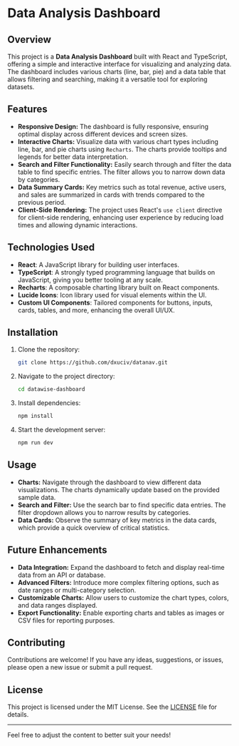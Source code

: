 # Data Analysis Dashboard

## Overview

This project is a **Data Analysis Dashboard** built with React and TypeScript, offering a simple and interactive interface for visualizing and analyzing data. The dashboard includes various charts (line, bar, pie) and a data table that allows filtering and searching, making it a versatile tool for exploring datasets.

## Features

- **Responsive Design:** The dashboard is fully responsive, ensuring optimal display across different devices and screen sizes.
- **Interactive Charts:** Visualize data with various chart types including line, bar, and pie charts using `Recharts`. The charts provide tooltips and legends for better data interpretation.
- **Search and Filter Functionality:** Easily search through and filter the data table to find specific entries. The filter allows you to narrow down data by categories.
- **Data Summary Cards:** Key metrics such as total revenue, active users, and sales are summarized in cards with trends compared to the previous period.
- **Client-Side Rendering:** The project uses React's `use client` directive for client-side rendering, enhancing user experience by reducing load times and allowing dynamic interactions.

## Technologies Used

- **React**: A JavaScript library for building user interfaces.
- **TypeScript**: A strongly typed programming language that builds on JavaScript, giving you better tooling at any scale.
- **Recharts**: A composable charting library built on React components.
- **Lucide Icons**: Icon library used for visual elements within the UI.
- **Custom UI Components**: Tailored components for buttons, inputs, cards, tables, and more, enhancing the overall UI/UX.

## Installation

1. Clone the repository:
   ```bash
   git clone https://github.com/dxuciv/datanav.git
   ```
2. Navigate to the project directory:
   ```bash
   cd datawise-dashboard
   ```
3. Install dependencies:
   ```bash
   npm install
   ```
4. Start the development server:
   ```bash
   npm run dev
   ```

## Usage

- **Charts:** Navigate through the dashboard to view different data visualizations. The charts dynamically update based on the provided sample data.
- **Search and Filter:** Use the search bar to find specific data entries. The filter dropdown allows you to narrow results by categories.
- **Data Cards:** Observe the summary of key metrics in the data cards, which provide a quick overview of critical statistics.

## Future Enhancements

- **Data Integration:** Expand the dashboard to fetch and display real-time data from an API or database.
- **Advanced Filters:** Introduce more complex filtering options, such as date ranges or multi-category selection.
- **Customizable Charts:** Allow users to customize the chart types, colors, and data ranges displayed.
- **Export Functionality:** Enable exporting charts and tables as images or CSV files for reporting purposes.

## Contributing

Contributions are welcome! If you have any ideas, suggestions, or issues, please open a new issue or submit a pull request.

## License

This project is licensed under the MIT License. See the [LICENSE](https://github.com/dxuciv/datanav/blob/main/LICENSE) file for details.

---

Feel free to adjust the content to better suit your needs!